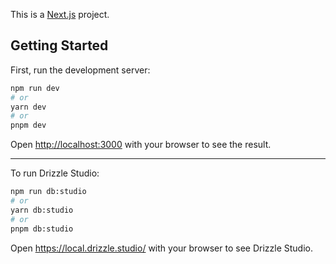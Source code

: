 This is a [Next.js](https://nextjs.org/) project.

## Getting Started

First, run the development server:

```bash
npm run dev
# or
yarn dev
# or
pnpm dev
```

Open [http://localhost:3000](http://localhost:3000) with your browser to see the result.

---

To run Drizzle Studio:

```bash
npm run db:studio
# or
yarn db:studio
# or
pnpm db:studio
```

Open https://local.drizzle.studio/ with your browser to see Drizzle Studio.
